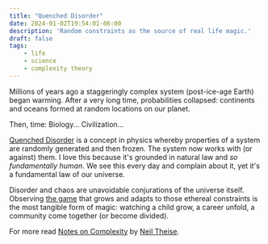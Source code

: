 ```yaml
---
title: "Quenched Disorder"
date: 2024-01-02T19:54:01-06:00
description: 'Random constraints as the source of real life magic.'
draft: false
tags:
    - life
    - science
    - complexity theory
---
```


Millions of years ago a staggeringly complex system (post-ice-age Earth) began warming. After a very long time, probabilities collapsed: continents and oceans formed at random locations on our planet.

Then, time: Biology... Civilization...

[Quenched Disorder](https://en.wikipedia.org/wiki/Order_and_disorder#Quenched_disorder) is a concept in physics whereby properties of a system are randomly generated and then frozen. The system now works with (or against) them. I love this because it's grounded in natural law and *so fundamentally human*. We see this every day and complain about it, yet it's a fundamental law of our universe.

Disorder and chaos are unavoidable conjurations of the universe itself. Observing [the game](https://en.wikipedia.org/wiki/Conway%27s_Game_of_Life) that grows and adapts to those ethereal constraints is the most tangible form of magic: watching a child grow, a career unfold, a community come together (or become divided).

For more read [Notes on Complexity](https://www.spiegelandgrau.com/notes-on-complexity) by [Neil Theise](https://www.neiltheiseofficial.com/).